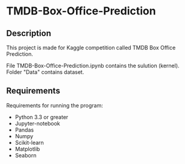 # TMDB-Box-Office-Prediction
## Description
This project is made for Kaggle competition called TMDB Box Office Prediction.

File TMDB-Box-Office-Prediction.ipynb contains the sulution (kernel).  
Folder "Data" contains dataset.

## Requirements
Requirements for running the program:
- Python 3.3 or greater
- Jupyter-notebook
- Pandas
- Numpy
- Scikit-learn
- Matplotlib
- Seaborn
